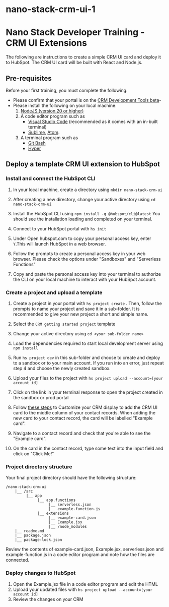 # nano-stack-crm-ui-1
# Nano Stack Developer Training - CRM UI Extensions
The following are instructions to create a simple CRM UI card and deploy it to HubSpot. The CRM UI card will be built with React and Node.js. 

## Pre-requisites
Before your first training, you must complete the following:
- Please confirm that your portal is on the [CRM Development Tools beta](https://developers.hubspot.com/docs/platform/crm-development-tools-overview#:~:text=If%20you%27re%20not%20currently%20enrolled%20in%20the%20CRM%20development%20tools%20beta%2C%20you%20can%20join%20directly%20form%20your%20HubSpot%20account%3A)-
- Please install the following on your local machine:
    1. [NodeJS (version 20 or higher)](https://nodejs.org/) 
    2. A code editor program such as
         - [Visual Studio Code](https://code.visualstudio.com/download) (recommended as it comes with an in-built terminal)
         - [Sublime](https://www.sublimetext.com/download), [Atom](https://atom.io/). 
    3. A terminal program such as
        - [Git Bash](https://gitforwindows.org/)
        - [Hyper](https://hyper.is/) 

## Deploy a template CRM UI extension to HubSpot
### Install and connect the HubSpot CLI
1. In your local machine, create a directory using `mkdir nano-stack-crm-ui`

2. After creating a new directory, change your active directory using `cd nano-stack-crm-ui`

3. Install the HubSpot CLI using `npm install -g @hubspot/cli@latest` You should see the installation loading and completed on your terminal.

4. Connect to your HubSpot portal with `hs init`

5. Under Open hubspot.com to copy your personal access key, enter `Y`.This will launch HubSpot in a web browser.

6. Follow the prompts to create a personal access key in your web browser. Please check the options under "Sandboxes" and "Serverless Functions"

7. Copy and paste the personal access key into your terminal to authorize the CLI on your local machine to interact with your HubSpot account.

### Create a project and upload a template 

1. Create a project in your portal with `hs project create` . Then, follow the prompts to name your project and save it in a sub-folder. It is recommended to give your new project a short and simple name. 

2. Select the `CRM getting started project` template

3. Change your active directory using `cd <your sub-folder name>`

4. Load the dependencies required to start local development server using `npm install`

5. Run `hs project dev` in this sub-folder and choose to create and deploy to a sandbox or to your main account. If you run into an error, just repeat step 4 and choose the newly created sandbox.

6. Upload your files to the project with `hs project upload --account=[your account id]` 

7. Click on the link in your terminal response to open the project created in the sandbox or prod portal

8. Follow [these steps](https://knowledge.hubspot.com/object-settings/customize-the-middle-column-of-records#edit-the-middle-column-s-layout-and-content) to Customize your CRM display to add the CRM UI card to the middle column of your contact records. When adding the new card to your contact record, the card will be labelled  "Example card". 

9. Navigate to a contact record and check that you're able to see the "Example card". 

10. On the card in the contact record, type some text into the input field and click on "Click Me!"

### Project directory structure
Your final project directory should have the following structure:
```
/nano-stack-crm-ui
    |__ /src            
         |__ app
              |__ app.functions
                   |__ serverless.json
                   |__ example-function.js
              |__ extensions
                   |__ example-card.json
                   |__ Example.jsx
                   |__ /node_modules
    |__ readme.md
    |__ package.json
    |__ package-lock.json

```
Review the contents of example-card.json, Example.jsx, serverless.json and example-function.js in a code editor program and note how the files are connected.

### Deploy changes to HubSpot

1. Open the Example.jsx file in a code editor program and edit the HTML
2. Upload your updated files with `hs project upload --account=[your account id]`
3. Review the changes on your CRM 
